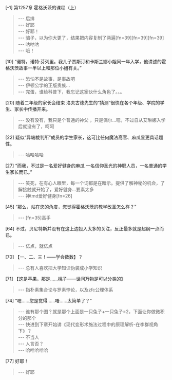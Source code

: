 
[-1] 第1257章 霍格沃茨的课程（上）
>--- 后排<br>
>--- 好耶<br>
>--- 好耶！<br>
>--- 骗子，以为你大更了，结果把内容复制了两遍[fn=39][fn=39][fn=39]<br>
>--- 咕咕咕<br>
>--- 哦！<br>

[10] “诺特，诺特·芬列里。我儿子贾斯汀和卡斯兰娜小姐同一年入学，他讲述的霍格沃茨故事一半以上和那位小姐有关。”
>--- 恐怕不是故事，是事故吧<br>
>--- 伊顿公学的正版贵族…<br>
>--- 完蛋，谁给科普下，我忘记这家伙什么角色了。。。<br>

[20] 随着二年级的家长会结束 洛夫古德先生的“猜测”很快在各个年级、学院的学生、家长中传播开来。
>--- 没有没有，我只是个普通的神父 ，只是偶尔…嗯，不过自从艾琳娜入学后就没有了，呵呵<br>

[22] 疑似“异端裁判所”成员的学生家长，这可比任何魔法高官、麻瓜显更具话题性。
>--- 哈哈哈哈<br>

[27] “而我，不过是一名爱好健身的麻瓜 一名信仰圣光的神职人员，一名普通的学生家长而已。”
>--- 笑死，在有心人眼里，每一个词都是在暗示。提供了解神秘的机会，了解接触就开始了，爱好健身…要素太多<br>
>--- 神tmd爱好健身[fn=26]<br>

[45] “那么，站在您的角度，您觉得霍格沃茨的教学改革怎么样？”
>--- [fn=35]高手<br>

[64] 不过，贝尼特斯并没有在这上边投入太多的关注，反正最多就是超纲一点而已。
>--- 亿点，就亿点<br>

[70] 【一、二、三！——学会数数】？
>--- 总有人喜欢把大学知识伪装成小学知识<br>

[71] 【这是苹果，那是……桃子——世间万物是可以分类的】
>--- 指朴素集合论与罗素悖论，以及zfc公理体系<br>

[74] “嗯……您是觉得……唔……太简单了？”
>--- 谁有那个图？就是那个上面是一只兔子+一只兔子=2，下面让你做微积分的那个<br>
>--- 快进到下章开始讲《现代变形术施法过程中的原理解析-在李群视角下》？<br>
>--- 不当人<br>
>--- 人言否？<br>
>--- 哈哈哈哈哈<br>

[77] 好耶！
>--- 好耶<br>
